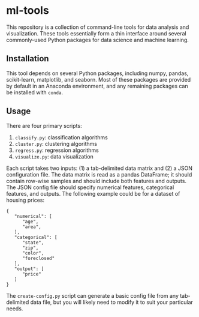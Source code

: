 # ml-tools

This repository is a collection of command-line tools for data analysis and visualization. These tools essentially form a thin interface around several commonly-used Python packages for data science and machine learning.

## Installation

This tool depends on several Python packages, including numpy, pandas, scikit-learn, matplotlib, and seaborn. Most of these packages are provided by default in an Anaconda environment, and any remaining packages can be installed with `conda`.

## Usage

There are four primary scripts:

1. `classify.py`: classification algorithms
2. `cluster.py`: clustering algorithms
3. `regress.py`: regression algorithms
4. `visualize.py`: data visualization

Each script takes two inputs: (1) a tab-delimited data matrix and (2) a JSON configuration file. The data matrix is read as a pandas DataFrame; it should contain row-wise samples and should include both features and outputs. The JSON config file should specify numerical features, categorical features, and outputs. The following example could be for a dataset of housing prices:
```
{
   "numerical": [
      "age",
      "area",
   ],
   "categorical": [
      "state",
      "zip",
      "color",
      "foreclosed"
   ],
   "output": [
      "price"
   ]
}
```

The `create-config.py` script can generate a basic config file from any tab-delimited data file, but you will likely need to modify it to suit your particular needs.
